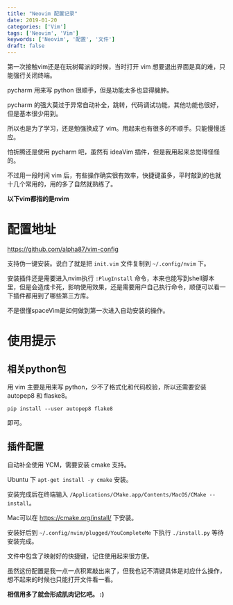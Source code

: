 ```yaml
---
title: "Neovim 配置记录"
date: 2019-01-20
categories: ['Vim']
tags: ['Neovim', 'Vim']
keywords: ['Neovim', '配置', '文件']
draft: false
---
```


第一次接触vim还是在玩树莓派的时候，当时打开 vim 想要退出界面是真的难，只能强行关闭终端。

pycharm 用来写 python 很顺手，但是功能太多也显得臃肿。

pycharm 的强大莫过于异常自动补全，跳转，代码调试功能，其他功能也很好，但是基本很少用到。

所以也是为了学习，还是勉强换成了 vim。用起来也有很多的不顺手。只能慢慢适应。

<!--more-->

怕折腾还是使用 pycharm 吧，虽然有 ideaVim 插件，但是我用起来总觉得怪怪的。

不过用一段时间 vim 后，有些操作确实很有效率，快捷键虽多，平时敲到的也就十几个常用的，用的多了自然就熟练了。

**以下vim都指的是nvim**

# 配置地址

https://github.com/alpha87/vim-config

支持伪一键安装。说白了就是把 `init.vim` 文件复制到 `~/.config/nvim` 下。

安装插件还是需要进入nvim执行 `:PlugInstall` 命令，本来也能写到shell脚本里，但是会造成卡死，影响使用效果，还是需要用户自己执行命令，顺便可以看一下插件都用到了哪些第三方库。

不是很懂spaceVim是如何做到第一次进入自动安装的操作。

# 使用提示

## 相关python包

用 vim 主要是用来写 python，少不了格式化和代码校验，所以还需要安装 autopep8 和 flaske8。

`pip install --user autopep8 flake8`

即可。

## 插件配置

自动补全使用 YCM，需要安装 cmake 支持。

Ubuntu 下 `apt-get install -y cmake` 安装。

安装完成后在终端输入 `/Applications/CMake.app/Contents/MacOS/CMake --install`。

Mac可以在 https://cmake.org/install/ 下安装。

安装好后到 `~/.config/nvim/plugged/YouCompleteMe` 下执行 `./install.py` 等待安装完成。

文件中包含了映射好的快捷键，记住使用起来很方便。

虽然这份配置是我一点一点积累敲出来了，但我也记不清键具体是对应什么操作，想不起来的时候也只能打开文件看一看。

**相信用多了就会形成肌肉记忆吧。 :)**